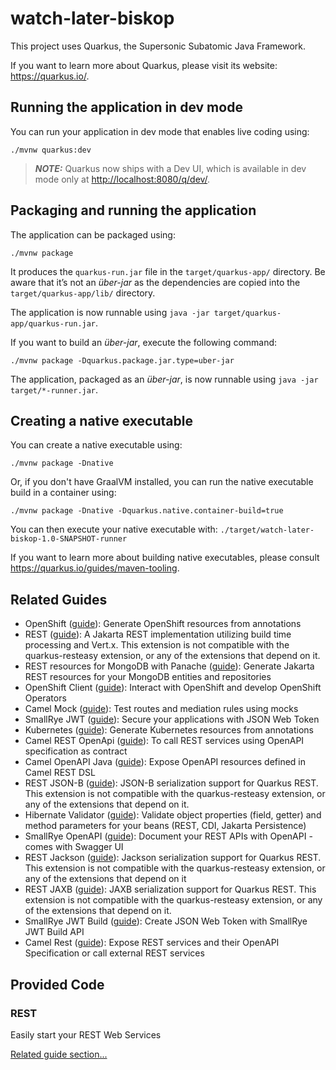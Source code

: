 # watch-later-biskop

This project uses Quarkus, the Supersonic Subatomic Java Framework.

If you want to learn more about Quarkus, please visit its website: <https://quarkus.io/>.

## Running the application in dev mode

You can run your application in dev mode that enables live coding using:

```shell script
./mvnw quarkus:dev
```

> **_NOTE:_**  Quarkus now ships with a Dev UI, which is available in dev mode only at <http://localhost:8080/q/dev/>.

## Packaging and running the application

The application can be packaged using:

```shell script
./mvnw package
```

It produces the `quarkus-run.jar` file in the `target/quarkus-app/` directory.
Be aware that it’s not an _über-jar_ as the dependencies are copied into the `target/quarkus-app/lib/` directory.

The application is now runnable using `java -jar target/quarkus-app/quarkus-run.jar`.

If you want to build an _über-jar_, execute the following command:

```shell script
./mvnw package -Dquarkus.package.jar.type=uber-jar
```

The application, packaged as an _über-jar_, is now runnable using `java -jar target/*-runner.jar`.

## Creating a native executable

You can create a native executable using:

```shell script
./mvnw package -Dnative
```

Or, if you don't have GraalVM installed, you can run the native executable build in a container using:

```shell script
./mvnw package -Dnative -Dquarkus.native.container-build=true
```

You can then execute your native executable with: `./target/watch-later-biskop-1.0-SNAPSHOT-runner`

If you want to learn more about building native executables, please consult <https://quarkus.io/guides/maven-tooling>.

## Related Guides

- OpenShift ([guide](https://quarkus.io/guides/deploying-to-openshift)): Generate OpenShift resources from annotations
- REST ([guide](https://quarkus.io/guides/rest)): A Jakarta REST implementation utilizing build time processing and
  Vert.x. This extension is not compatible with the quarkus-resteasy extension, or any of the extensions that depend on
  it.
- REST resources for MongoDB with Panache ([guide](https://quarkus.io/guides/rest-data-panache)): Generate Jakarta REST
  resources for your MongoDB entities and repositories
- OpenShift Client ([guide](https://quarkus.io/guides/kubernetes-client)): Interact with OpenShift and develop OpenShift
  Operators
- Camel Mock ([guide](https://camel.apache.org/camel-quarkus/latest/reference/extensions/mock.html)): Test routes and
  mediation rules using mocks
- SmallRye JWT ([guide](https://quarkus.io/guides/security-jwt)): Secure your applications with JSON Web Token
- Kubernetes ([guide](https://quarkus.io/guides/kubernetes)): Generate Kubernetes resources from annotations
- Camel REST OpenApi ([guide](https://camel.apache.org/camel-quarkus/latest/reference/extensions/rest-openapi.html)): To
  call REST services using OpenAPI specification as contract
- Camel OpenAPI Java ([guide](https://camel.apache.org/camel-quarkus/latest/reference/extensions/openapi-java.html)):
  Expose OpenAPI resources defined in Camel REST DSL
- REST JSON-B ([guide](https://quarkus.io/guides/rest#json-serialisation)): JSON-B serialization support for Quarkus
  REST. This extension is not compatible with the quarkus-resteasy extension, or any of the extensions that depend on
  it.
- Hibernate Validator ([guide](https://quarkus.io/guides/validation)): Validate object properties (field, getter) and
  method parameters for your beans (REST, CDI, Jakarta Persistence)
- SmallRye OpenAPI ([guide](https://quarkus.io/guides/openapi-swaggerui)): Document your REST APIs with OpenAPI - comes
  with Swagger UI
- REST Jackson ([guide](https://quarkus.io/guides/rest#json-serialisation)): Jackson serialization support for Quarkus
  REST. This extension is not compatible with the quarkus-resteasy extension, or any of the extensions that depend on it
- REST JAXB ([guide](https://quarkus.io/guides/resteasy-reactive#xml-serialisation)): JAXB serialization support for
  Quarkus REST. This extension is not compatible with the quarkus-resteasy extension, or any of the extensions that
  depend on it.
- SmallRye JWT Build ([guide](https://quarkus.io/guides/security-jwt-build)): Create JSON Web Token with SmallRye JWT
  Build API
- Camel Rest ([guide](https://camel.apache.org/camel-quarkus/latest/reference/extensions/rest.html)): Expose REST
  services and their OpenAPI Specification or call external REST services

## Provided Code

### REST

Easily start your REST Web Services

[Related guide section...](https://quarkus.io/guides/getting-started-reactive#reactive-jax-rs-resources)
